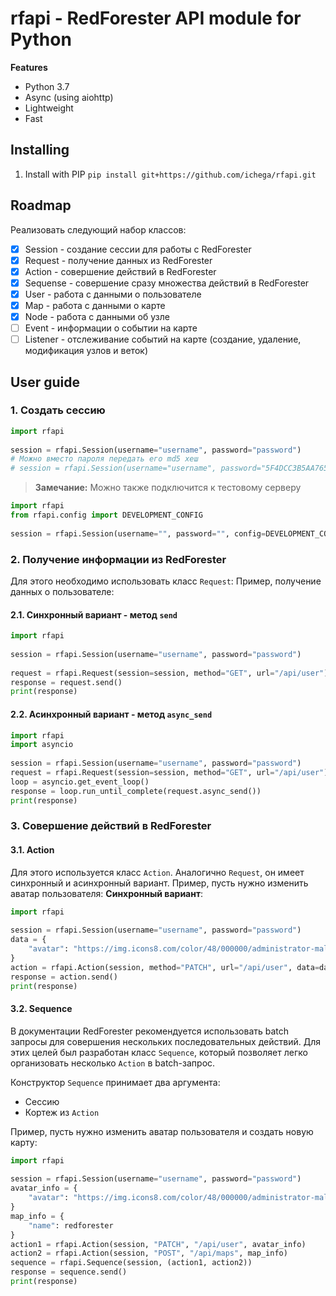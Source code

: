 # rfapi - RedForester API module for Python  
  
**Features**  
  
- Python 3.7
- Async (using aiohttp)  
- Lightweight  
- Fast  
  
## Installing  
  
1. Install with PIP `pip install git+https://github.com/ichega/rfapi.git`  

## Roadmap
Реализовать следующий набор классов:
- [x] Session - создание сессии для работы с RedForester
- [x] Request - получение данных из RedForester
- [x] Action - совершение действий в RedForester
- [x] Sequense - совершение сразу множества действий в RedForester 
- [x] User - работа с данными о пользователе
- [x] Map - работа с данными о карте
- [x] Node - работа с данными об узле
- [ ] Event - информации о событии на карте
- [ ] Listener - отслеживание событий на карте (создание, удаление, модификация узлов и веток)
  
##   User guide 
### 1. Создать сессию 

```python  
import rfapi  
  
session = rfapi.Session(username="username", password="password")
# Можно вместо пароля передать его md5 хеш
# session = rfapi.Session(username="username", password="5F4DCC3B5AA765D61D8327DEB882CF99", use_md5=True)
```
> **Замечание:** Можно также подключится к тестовому серверу
```python  
import rfapi  
from rfapi.config import DEVELOPMENT_CONFIG  
  
session = rfapi.Session(username="", password="", config=DEVELOPMENT_CONFIG)
```
### 2. Получение информации из RedForester
Для этого необходимо использовать класс `Request`:
Пример, получение данных о пользователе:
#### 2.1. Синхронный вариант - метод `send`
```python
import rfapi  
  
session = rfapi.Session(username="username", password="password")  
  
request = rfapi.Request(session=session, method="GET", url="/api/user")  
response = request.send()  
print(response)
```
#### 2.2. Асинхронный вариант - метод `async_send`
```python
import rfapi  
import asyncio  
  
session = rfapi.Session(username="username", password="password")  
request = rfapi.Request(session=session, method="GET", url="/api/user")  
loop = asyncio.get_event_loop()  
response = loop.run_until_complete(request.async_send())  
print(response)
```

### 3. Совершение действий в RedForester 
#### 3.1. Action
Для этого используется класс `Action`.  Аналогично `Request`, он имеет синхронный и асинхронный вариант.
Пример, пусть нужно изменить аватар пользователя:
**Синхронный вариант**:
```python
import rfapi  
  
session = rfapi.Session(username="username", password="password")  
data = {  
    "avatar": "https://img.icons8.com/color/48/000000/administrator-male.png",  
}  
action = rfapi.Action(session, method="PATCH", url="/api/user", data=data)  
response = action.send()  
print(response)
```
#### 3.2.  Sequence
В документации RedForester рекомендуется использовать batch запросы для совершения нескольких последовательных действий. Для этих целей был разработан класс `Sequence`, который позволяет легко организовать несколько `Action` в batch-запрос. 

Конструктор `Sequence` принимает два аргумента:
- Сессию
- Кортеж из `Action`

Пример, пусть нужно изменить аватар пользователя и создать новую карту:
```python
import rfapi  
  
session = rfapi.Session(username="username", password="password")  
avatar_info = {  
    "avatar": "https://img.icons8.com/color/48/000000/administrator-male.png",  
}  
map_info = {  
    "name": redforester  
}  
action1 = rfapi.Action(session, "PATCH", "/api/user", avatar_info)  
action2 = rfapi.Action(session, "POST", "/api/maps", map_info)  
sequence = rfapi.Sequence(session, (action1, action2))  
response = sequence.send()  
print(response)
```
